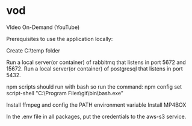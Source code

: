 # vod
VIdeo On-Demand (YouTube)

Prerequisites to use the application locally:

Create C:\temp folder

Run a local server(or container) of rabbitmq that listens in port 5672 and 15672.
Run a local server(or container) of postgresql that listens in port 5432.

npm scripts should run with bash so run the command: npm config set script-shell "C:\\Program Files\\git\\bin\\bash.exe"

Install ffmpeg and config the PATH environment variable
Install MP4BOX

In the .env file in all packages, put the credentials to the aws-s3 service.
